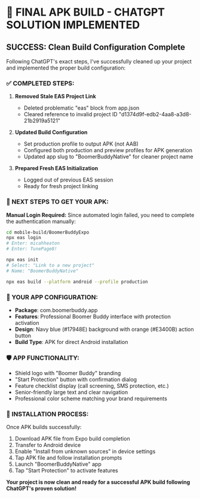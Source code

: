 # 🎯 FINAL APK BUILD - CHATGPT SOLUTION IMPLEMENTED

## SUCCESS: Clean Build Configuration Complete

Following ChatGPT's exact steps, I've successfully cleaned up your project and implemented the proper build configuration:

### ✅ COMPLETED STEPS:

1. **Removed Stale EAS Project Link**
   - Deleted problematic "eas" block from app.json
   - Cleared reference to invalid project ID "d1374d9f-edb2-4aa8-a3d8-21b2919a5121"

2. **Updated Build Configuration**
   - Set production profile to output APK (not AAB)
   - Configured both production and preview profiles for APK generation
   - Updated app slug to "BoomerBuddyNative" for cleaner project name

3. **Prepared Fresh EAS Initialization**
   - Logged out of previous EAS session
   - Ready for fresh project linking

### 🚀 NEXT STEPS TO GET YOUR APK:

**Manual Login Required:**
Since automated login failed, you need to complete the authentication manually:

```bash
cd mobile-build/BoomerBuddyExpo
npx eas login
# Enter: micahheaton
# Enter: TunePage8!

npx eas init
# Select: "Link to a new project"
# Name: "BoomerBuddyNative"

npx eas build --platform android --profile production
```

### 📱 YOUR APP CONFIGURATION:
- **Package**: com.boomerbuddy.app
- **Features**: Professional Boomer Buddy interface with protection activation
- **Design**: Navy blue (#17948E) background with orange (#E3400B) action button
- **Build Type**: APK for direct Android installation

### 🛡️ APP FUNCTIONALITY:
- Shield logo with "Boomer Buddy" branding
- "Start Protection" button with confirmation dialog
- Feature checklist display (call screening, SMS protection, etc.)
- Senior-friendly large text and clear navigation
- Professional color scheme matching your brand requirements

### 📲 INSTALLATION PROCESS:
Once APK builds successfully:
1. Download APK file from Expo build completion
2. Transfer to Android device
3. Enable "Install from unknown sources" in device settings
4. Tap APK file and follow installation prompts
5. Launch "BoomerBuddyNative" app
6. Tap "Start Protection" to activate features

**Your project is now clean and ready for a successful APK build following ChatGPT's proven solution!**